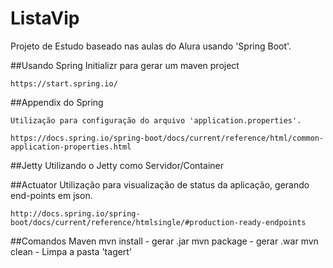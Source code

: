 # ListaVip

Projeto de Estudo baseado nas aulas do Alura usando 'Spring Boot'.


##Usando Spring Initializr para gerar um maven project 

	https://start.spring.io/


##Appendix do Spring
	
	Utilização para configuração do arquivo 'application.properties'.
	
	https://docs.spring.io/spring-boot/docs/current/reference/html/common-application-properties.html


##Jetty
	Utilizando o Jetty como Servidor/Container


##Actuator
	Utilização para visualização de status da aplicação, gerando end-points em json.
	
	http://docs.spring.io/spring-boot/docs/current/reference/htmlsingle/#production-ready-endpoints



##Comandos Maven
	mvn install - gerar .jar
	mvn package - gerar .war
	mvn clean - Limpa a pasta 'tagert'




